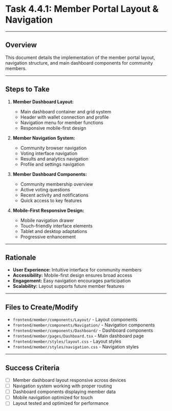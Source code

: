 # Task 4.4.1: Member Portal Layout & Navigation

---

## Overview
This document details the implementation of the member portal layout, navigation structure, and main dashboard components for community members.

---

## Steps to Take
1. **Member Dashboard Layout:**
   - Main dashboard container and grid system
   - Header with wallet connection and profile
   - Navigation menu for member functions
   - Responsive mobile-first design

2. **Member Navigation System:**
   - Community browser navigation
   - Voting interface navigation
   - Results and analytics navigation
   - Profile and settings navigation

3. **Member Dashboard Components:**
   - Community membership overview
   - Active voting questions
   - Recent activity and notifications
   - Quick access to key features

4. **Mobile-First Responsive Design:**
   - Mobile navigation drawer
   - Touch-friendly interface elements
   - Tablet and desktop adaptations
   - Progressive enhancement

---

## Rationale
- **User Experience:** Intuitive interface for community members
- **Accessibility:** Mobile-first design ensures broad access
- **Engagement:** Easy navigation encourages participation
- **Scalability:** Layout supports future member features

---

## Files to Create/Modify
- `frontend/member/components/Layout/` - Layout components
- `frontend/member/components/Navigation/` - Navigation components
- `frontend/member/components/Dashboard/` - Dashboard components
- `frontend/member/pages/Dashboard.tsx` - Main dashboard page
- `frontend/member/styles/layout.css` - Layout styles
- `frontend/member/styles/navigation.css` - Navigation styles

---

## Success Criteria
- [ ] Member dashboard layout responsive across devices
- [ ] Navigation system working with proper routing
- [ ] Dashboard components displaying member data
- [ ] Mobile navigation optimized for touch
- [ ] Layout tested and optimized for performance 